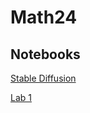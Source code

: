 # Math24


## Notebooks

[Stable Diffusion](https://colab.research.google.com/drive/1PsL4pItVQ9wwBg_c0C-JjmpzwHTqG-7I#scrollTo=SxnS1Dhl36fc) 


[Lab 1](https://colab.research.google.com/drive/1aCFpU60MSwtv5cncvlck1t0HzlDc3kEn?usp=sharing)
